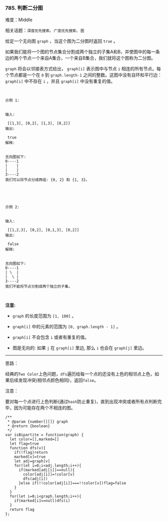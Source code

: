 ### 785. 判断二分图

难度：Middle

相关话题：`深度优先搜索`、`广度优先搜索`、`图`

给定一个无向图 `graph` ，当这个图为二分图时返回 `true` 。



如果我们能将一个图的节点集合分割成两个独立的子集A和B，并使图中的每一条边的两个节点一个来自A集合，一个来自B集合，我们就将这个图称为二分图。



 `graph` 将会以邻接表方式给出， `graph[i]` 表示图中与节点 `i` 相连的所有节点。每个节点都是一个在 `0` 到 `graph.length-1` 之间的整数。这图中没有自环和平行边： `graph[i]` 中不存在 `i` ，并且 `graph[i]` 中没有重复的值。





```


示例 1:


输入:

 [[1,3], [0,2], [1,3], [0,2]]
输出:

 true
解释:

 
无向图如下:
0----1
|    |
|    |
3----2
我们可以将节点分成两组: {0, 2} 和 {1, 3}。



```




```


示例 2:


输入:

 [[1,2,3], [0,2], [0,1,3], [0,2]]
输出:

 false
解释:

 
无向图如下:
0----1
| \  |
|  \ |
3----2
我们不能将节点分割成两个独立的子集。



```


**注意:** 




* `graph`  的长度范围为  `[1, 100]` 。

* `graph[i]`  中的元素的范围为  `[0, graph.length - 1]` 。

* `graph[i]`  不会包含  `i`  或者有重复的值。

* 图是无向的: 如果 `j`  在  `graph[i]` 里边, 那么  `i`  也会在  `graph[j]` 里边。






-----

思路：

经典的`Two Color`上色问题，`dfs`遍历给每一个点的还没有上色的相邻点上色，如果后续发现冲突(相邻点颜色相同)，返回`false`。

注意：

要对每一个点进行上色判断(通过`hash`防止重复)，直到出现冲突或者所有点判断完毕，因为可能存在两个不相连的图。


```
/**
 * @param {number[][]} graph
 * @return {boolean}
 */
var isBipartite = function(graph) {
  let color=[],marked=[]
  let flag=true
  function dfs(v){
    if(!flag)return
    marked[v]=true
    let adj=graph[v]
    for(let i=0;i<adj.length;i++){
      if(marked[adj[i]]==null){
        color[adj[i]]=!color[v]
        dfs(adj[i])
      }else if(!!color[adj[i]]===!!color[v])flag=false
    }
  }
  for(let i=0;i<graph.length;i++){
    if(marked[i]==null)dfs(i)
  }
  return flag
};



```

